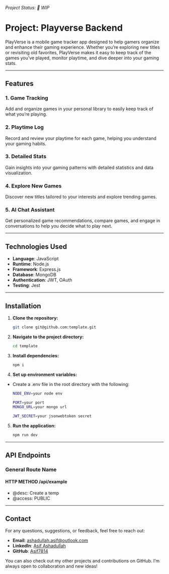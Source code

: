 ###### Project Status: 🚧 WIP

# Project: Playverse Backend

PlayVerse is a mobile game tracker app designed to help gamers organize and enhance their gaming experience. Whether you’re exploring new titles or revisiting old favorites, PlayVerse makes it easy to keep track of the games you’ve played, monitor playtime, and dive deeper into your gaming stats.

---

## Features

### 1. Game Tracking

Add and organize games in your personal library to easily keep track of what you’re playing.

### 2. Playtime Log

Record and review your playtime for each game, helping you understand your gaming habits.

### 3. Detailed Stats

Gain insights into your gaming patterns with detailed statistics and data visualization.

### 4. Explore New Games

Discover new titles tailored to your interests and explore trending games.

### 5. AI Chat Assistant

Get personalized game recommendations, compare games, and engage in conversations to help you decide what to play next.

---

## Technologies Used

- **Language**: JavaScript
- **Runtime**: Node.js
- **Framework**: Express.js
- **Database**: MongoDB
- **Authentication**: JWT, OAuth
- **Testing**: Jest

---

## Installation

1. **Clone the repository:**

    ```bash
    git clone git@github.com:template.git
    ```

2. **Navigate to the project directory:**

    ```bash
    cd template
    ```

3. **Install dependencies:**

    ```bash
    npm i
    ```

4. **Set up environment variables:**

- Create a .env file in the root directory with the following:

    ```bash
    NODE_ENV=your node env

    PORT=your port
    MONGO_URL=your mongo url

    JWT_SECRET=your jsonwebtoken secret
    ```

5. **Run the application:**

    ```bash
    npm run dev
    ```

---

## API Endpoints

### General Route Name

#### HTTP METHOD /api/example

- @desc: Create a temp
- @access: PUBLIC

---

## Contact

For any questions, suggestions, or feedback, feel free to reach out:

- **Email**: [ashadullah.asif@outlook.com](mailto:ashadullah.asif@outlook.com)
- **LinkedIn**: [Asif Ashadullah](https://www.linkedin.com/in/asifashadullah)
- **GitHub**: [Asif7814](https://github.com/Asif7814)

You can also check out my other projects and contributions on GitHub. I’m always open to collaboration and new ideas!
